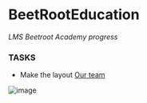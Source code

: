 # BeetRootEducation

_LMS Beetroot Academy progress_

### TASKS

- Make the layout [Our team](https://www.figma.com/file/JQ5Tv09MikgxVxf0K5WxqQ/our_team)

![image](https://user-images.githubusercontent.com/112722061/222780317-681b8e07-c46e-4c37-9d3a-b84929e5698e.png)
